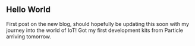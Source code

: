 ## Hello World

First post on the new blog, should hopefully be updating this soon with my journey into the world of IoT!
Got my first development kits from Particle arriving tomorrow.
